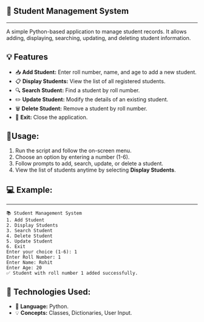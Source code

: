🌟 **Student Management System**
---------------------------------
---------------------------------

A simple Python-based application to manage student records. It allows adding, displaying, searching, updating, and deleting student information.


💡 **Features**
----------------
* 📥 **Add Student:** Enter roll number, name, and age to add a new student.
* 📋 **Display Students:** View the list of all registered students.
* 🔍 **Search Student:** Find a student by roll number.
* ✏️ **Update Student:** Modify the details of an existing student.
* 🗑️ **Delete Student:** Remove a student by roll number.
* 🚪 **Exit:** Close the application.

🚀Usage:
--------------
1. Run the script and follow the on-screen menu.
2. Choose an option by entering a number (1-6).
3. Follow prompts to add, search, update, or delete a student.
4. View the list of students anytime by selecting **Display Students**.


## 💻 **Example:**
------------------
```
📚 Student Management System  
1. Add Student  
2. Display Students  
3. Search Student  
4. Delete Student  
5. Update Student  
6. Exit  
Enter your choice (1-6): 1  
Enter Roll Number: 1  
Enter Name: Rohit  
Enter Age: 20  
✅ Student with roll number 1 added successfully.  
```

🧰 **Technologies Used:**
--------------------------
* 🐍 **Language:** Python.
* 💡 **Concepts:** Classes, Dictionaries, User Input.


